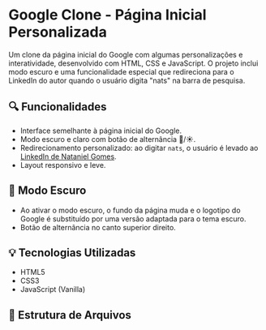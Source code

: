 # Google Clone - Página Inicial Personalizada

Um clone da página inicial do Google com algumas personalizações e interatividade, desenvolvido com HTML, CSS e JavaScript. O projeto inclui modo escuro e uma funcionalidade especial que redireciona para o LinkedIn do autor quando o usuário digita "nats" na barra de pesquisa.

## 🔍 Funcionalidades

- Interface semelhante à página inicial do Google.
- Modo escuro e claro com botão de alternância 🌙/☀️.
- Redirecionamento personalizado: ao digitar `nats`, o usuário é levado ao [LinkedIn de Nataniel Gomes](https://www.linkedin.com/in/nataniel-gomes-330a94342/).
- Layout responsivo e leve.

## 🌙 Modo Escuro

- Ao ativar o modo escuro, o fundo da página muda e o logotipo do Google é substituído por uma versão adaptada para o tema escuro.
- Botão de alternância no canto superior direito.

## 💡 Tecnologias Utilizadas

- HTML5
- CSS3
- JavaScript (Vanilla)

## 📁 Estrutura de Arquivos

